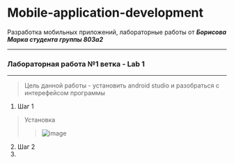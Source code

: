 # Mobile-application-development
Разработка мобильных приложений, лабораторные работы от ***Борисова Марка студента группы 803а2***

---
### Лабораторная работа №1 ветка - Lab 1
---
> Цель данной работы - установить android studio и разобраться с интерефейсом программы
1. Шаг 1 
>Установка
>>![image](https://user-images.githubusercontent.com/82840265/144671881-c3381236-ecf8-4617-9631-d8b8035941dc.png)
2. Шаг 2
3. 
